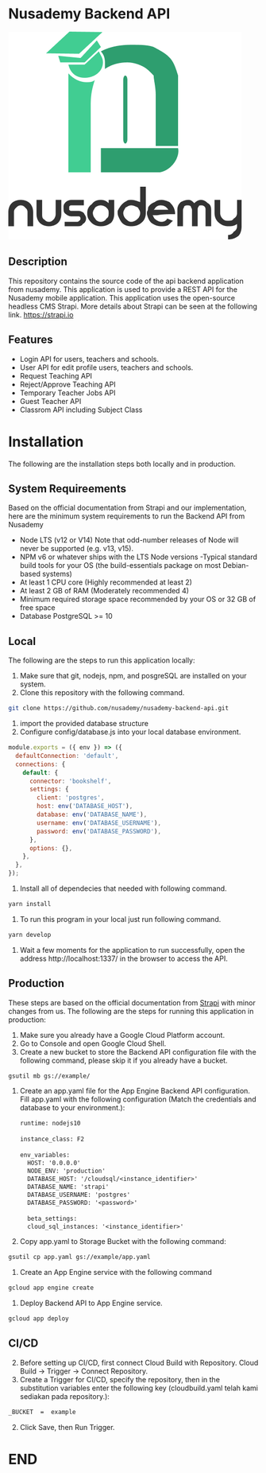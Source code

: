 # Nusademy Backend API

![](https://github.com/nusademy/Bangkit2021CapstoneProject/raw/main/logo/logo.png)

## Description
This repository contains the source code of the api backend application from nusademy. This application is used to provide a REST API for the Nusademy mobile application. This application uses the open-source headless CMS Strapi. More details about Strapi can be seen at the following link. <https://strapi.io>

## Features
- Login API for users, teachers and schools.
- User API for edit profile users, teachers and schools.
- Request Teaching API
- Reject/Approve Teaching API
- Temporary Teacher Jobs API
- Guest Teacher API
- Classrom API including Subject Class

# Installation
The following are the installation steps both locally and in production.
## System Requireements
Based on the official documentation from Strapi and our implementation, here are the minimum system requirements to run the Backend API from Nusademy
- Node LTS (v12 or V14) Note that odd-number releases of Node will never be supported (e.g. v13, v15).
- NPM v6 or whatever ships with the LTS Node versions
-Typical standard build tools for your OS (the build-essentials package on most Debian-based systems)
- At least 1 CPU core (Highly recommended at least 2)
- At least 2 GB of RAM (Moderately recommended 4)
- Minimum required storage space recommended by your OS or 32 GB of free space
- Database PostgreSQL >= 10

## Local
The following are the steps to run this application locally:
1. Make sure that git, nodejs, npm, and posgreSQL are installed on your system.
1. Clone this repository with the following command.
```bash 
git clone https://github.com/nusademy/nusademy-backend-api.git
```
1. import the provided database structure
1. Configure config/database.js into your local database environment. 
```javascript
module.exports = ({ env }) => ({
  defaultConnection: 'default',
  connections: {
    default: {
      connector: 'bookshelf',
      settings: {
        client: 'postgres',
        host: env('DATABASE_HOST'),
        database: env('DATABASE_NAME'),
        username: env('DATABASE_USERNAME'),
        password: env('DATABASE_PASSWORD'),
      },
      options: {},
    },
  },
});
```
1. Install all of dependecies that needed with following command.
```bash
yarn install
```
1. To run this program in your local just run following command.
```bash
yarn develop
```
1. Wait a few moments for the application to run successfully, open the address http://localhost:1337/ in the browser to access the API.

## Production 
These steps are based on the official documentation from [Strapi](https://strapi.io/documentation/developer-docs/latest/setup-deployment-guides/deployment/hosting-guides/google-app-engine.html)  with minor changes from us. The following are the steps for running this application in production:

1. Make sure you already have a Google Cloud Platform account.
1. Go to Console and open Google Cloud Shell.
1. Create a new bucket to store the Backend API configuration file with the following command, please skip it if you already have a bucket.
```bash
gsutil mb gs://example/
```
1. Create an app.yaml file for the App Engine Backend API configuration. Fill app.yaml with the following configuration (Match the credentials and database to your environment.): 
	```
	runtime: nodejs10

	instance_class: F2

	env_variables:
	  HOST: '0.0.0.0'
	  NODE_ENV: 'production'
	  DATABASE_HOST: '/cloudsql/<instance_identifier>'
	  DATABASE_NAME: 'strapi'
	  DATABASE_USERNAME: 'postgres'
	  DATABASE_PASSWORD: '<password>'

	  beta_settings:
	  cloud_sql_instances: '<instance_identifier>'

	```
1. Copy app.yaml to Storage Bucket with the following command:
```bash
gsutil cp app.yaml gs://example/app.yaml
```
1. Create an App Engine service with the following command
```bash
gcloud app engine create
```
1. Deploy Backend API to App Engine service.
```bash
gcloud app deploy
```

## CI/CD


2. Before setting up CI/CD, first connect Cloud Build with Repository. Cloud Build -> Trigger -> Connect Repository.
2. Create a Trigger for CI/CD, specify the repository, then in the substitution variables enter the following key (cloudbuild.yaml telah kami sediakan pada repository.):   
```bash
_BUCKET  =  example
```
2. Click Save, then Run Trigger.

# END
